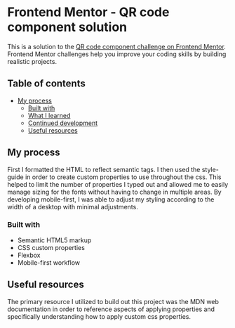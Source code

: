 # Frontend Mentor - QR code component solution

This is a solution to the [QR code component challenge on Frontend Mentor](https://www.frontendmentor.io/challenges/qr-code-component-iux_sIO_H). Frontend Mentor challenges help you improve your coding skills by building realistic projects. 

## Table of contents

- [My process](#my-process)
  - [Built with](#built-with)
  - [What I learned](#what-i-learned)
  - [Continued development](#continued-development)
  - [Useful resources](#useful-resources)


## My process

First I formatted the HTML to reflect semantic tags. I then used the style-guide in order to create custom properties to use throughout the css. This helped to limit the number of properties I typed out and allowed me to easily manage sizing for the fonts without having to change in multiple areas. By developing mobile-first, I was able to adjust my styling according to the width of a desktop with minimal adjustments.

### Built with

- Semantic HTML5 markup
- CSS custom properties
- Flexbox
- Mobile-first workflow

## Useful resources

The primary resource I utilized to build out this project was the MDN web documentation in order to reference aspects of applying properties and specifically understanding how to apply custom css properties. 

